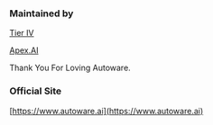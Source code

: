 ### Maintained by

[Tier IV](https://www.tier4.jp)

[Apex.AI](https://www.apex.ai/)

Thank You For Loving Autoware.

### Official Site

[https://www.autoware.ai](https://www.autoware.ai)